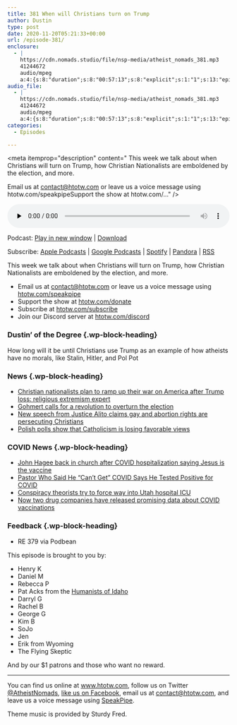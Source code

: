 ```yaml
---
title: 381 When will Christians turn on Trump
author: Dustin
type: post
date: 2020-11-20T05:21:33+00:00
url: /episode-381/
enclosure:
  - |
    https://cdn.nomads.studio/file/nsp-media/atheist_nomads_381.mp3
    41244672
    audio/mpeg
    a:4:{s:8:"duration";s:8:"00:57:13";s:8:"explicit";s:1:"1";s:13:"episode_title";s:34:"When will Christians turn on Trump";s:10:"episode_no";s:3:"381";}
audio_file:
  - |
    https://cdn.nomads.studio/file/nsp-media/atheist_nomads_381.mp3
    41244672
    audio/mpeg
    a:4:{s:8:"duration";s:8:"00:57:13";s:8:"explicit";s:1:"1";s:13:"episode_title";s:34:"When will Christians turn on Trump";s:10:"episode_no";s:3:"381";}
categories:
  - Episodes

---
```

<div itemscope itemtype="http://schema.org/AudioObject">
  <meta itemprop="name" content="381 When will Christians turn on Trump" />
  
  <meta itemprop="uploadDate" content="2020-11-19T22:21:33-07:00" />
  
  <meta itemprop="encodingFormat" content="audio/mpeg" />
  
  <meta itemprop="duration" content="PT57M13S" />
  
  <meta itemprop="description" content="
This week we talk about when Christians will turn on Trump, how Christian Nationalists are emboldened by the election, and more.







Email us at contact@htotw.com or leave us a voice message using htotw.com/speakpipeSupport the show at htotw.com/..." />
  
  <meta itemprop="contentUrl" content="https://dts.podtrac.com/redirect.mp3/cdn.nomads.studio/file/nsp-media/atheist_nomads_381.mp3" />
  
  <meta itemprop="contentSize" content="39.3" />
  
  <div class="powerpress_player" id="powerpress_player_8644">
    <audio class="wp-audio-shortcode" id="audio-4633-388" preload="none" style="width: 100%;" controls="controls"><source type="audio/mpeg" src="https://dts.podtrac.com/redirect.mp3/cdn.nomads.studio/file/nsp-media/atheist_nomads_381.mp3?_=388" /><a href="https://dts.podtrac.com/redirect.mp3/cdn.nomads.studio/file/nsp-media/atheist_nomads_381.mp3">https://dts.podtrac.com/redirect.mp3/cdn.nomads.studio/file/nsp-media/atheist_nomads_381.mp3</a></audio>
  </div>
</div>

<p class="powerpress_links powerpress_links_mp3">
  Podcast: <a href="https://dts.podtrac.com/redirect.mp3/cdn.nomads.studio/file/nsp-media/atheist_nomads_381.mp3" class="powerpress_link_pinw" target="_blank" title="Play in new window" onclick="return powerpress_pinw('https://htotw.com/?powerpress_pinw=4633-podcast');" rel="nofollow">Play in new window</a> | <a href="https://dts.podtrac.com/redirect.mp3/cdn.nomads.studio/file/nsp-media/atheist_nomads_381.mp3" class="powerpress_link_d" title="Download" rel="nofollow" download="atheist_nomads_381.mp3">Download</a>
</p>

<p class="powerpress_links powerpress_subscribe_links">
  Subscribe: <a href="https://podcasts.apple.com/us/podcast/humanists-take-on-the-world/id530050098?mt=2&ls=1" class="powerpress_link_subscribe powerpress_link_subscribe_itunes" target="_blank" title="Subscribe on Apple Podcasts" rel="nofollow">Apple Podcasts</a> | <a href="https://www.google.com/podcasts?feed=aHR0cDovL2F0aGVpc3Rub21hZHMubGlic3luLmNvbS9yc3M%3D" class="powerpress_link_subscribe powerpress_link_subscribe_googleplay" target="_blank" title="Subscribe on Google Podcasts" rel="nofollow">Google Podcasts</a> | <a href="https://open.spotify.com/show/3LzK2xZGike6Tc1GEMtMbr?si=LieN9SNuTpq96smuaUsH8A" class="powerpress_link_subscribe powerpress_link_subscribe_spotify" target="_blank" title="Subscribe on Spotify" rel="nofollow">Spotify</a> | <a href="https://www.pandora.com/podcast/atheist-nomads/PC:10122?corr=62071012&part=ug" class="powerpress_link_subscribe powerpress_link_subscribe_pandora" target="_blank" title="Subscribe on Pandora" rel="nofollow">Pandora</a> | <a href="https://htotw.com/feed/podcast/" class="powerpress_link_subscribe powerpress_link_subscribe_rss" target="_blank" title="Subscribe via RSS" rel="nofollow">RSS</a>
</p>

This week we talk about when Christians will turn on Trump, how Christian Nationalists are emboldened by the election, and more.

<!--more-->

  * Email us at <a href="mailto:contact@htotw.com” target=" rel="noopener noreferrer">contact@htotw.com</a> or leave us a voice message using <a href="https://htotw.com/speakpipe" target="_blank" rel="noopener noreferrer">htotw.com/speakpipe</a>
  * Support the show at <a href="https://htotw.com/donate" target="_blank" rel="payment noopener noreferrer">htotw.com/donate</a>
  * Subscribe at <a href="https://htotw.com/subscribe" target="_blank" rel="noopener noreferrer">htotw.com/subscribe</a>
  * Join our Discord server at <a href="https://htotw.com/discord" target="_blank" rel="noopener noreferrer">htotw.com/discord</a>

### Dustin’ of the Degree {.wp-block-heading}

How long will it be until Christians use Trump as an example of how atheists have no morals, like Stalin, Hitler, and Pol Pot

### News {.wp-block-heading}

  * [Christian nationalists plan to ramp up their war on America after Trump loss: religious extremism expert][1]
  * [Gohmert calls for a revolution to overturn the election][2]
  * [New speech from Justice Alito claims gay and abortion rights are persecuting Christians][3]
  * [Polish polls show that Catholicism is losing favorable views][4]

### COVID News {.wp-block-heading}

  * [John Hagee back in church after COVID hospitalization saying Jesus is the vaccine][5]
  * [Pastor Who Said He “Can’t Get” COVID Says He Tested Positive for COVID][6]
  * [Conspiracy theorists try to force way into Utah hospital ICU][7]
  * [Now two drug companies have released promising data about COVID vaccinations][8]

### Feedback {.wp-block-heading}

  * RE 379 via Podbean

This episode is brought to you by:

  * Henry K
  * Daniel M
  * Rebecca P
  * Pat Acks from the <a href="https://www.humanistsofidaho.org" target="_blank" rel="noopener noreferrer">Humanists of Idaho</a>
  * Darryl G
  * Rachel B
  * George G
  * Kim B
  * SoJo
  * Jen
  * Erik from Wyoming
  * The Flying Skeptic

And by our $1 patrons and those who want no reward.

<hr class="wp-block-separator" />

You can find us online at <a href="https://www.htotw.com/" target="_blank" rel="noopener noreferrer">www.htotw.com</a>, follow us on Twitter <a href="https://twitter.com/AtheistNomads" target="_blank" rel="noopener noreferrer">@AtheistNomads</a>, <a href="https://htotw.com/facebook" target="_blank" rel="noopener noreferrer">like us on Facebook</a>, email us at <contact@htotw.com>, and leave us a voice message using <a href="https://htotw.com/speakpipe" target="_blank" rel="noopener noreferrer">SpeakPipe</a>.

Theme music is provided by Sturdy Fred.

 [1]: https://www.rawstory.com/2020/11/christian-nationalists-plan-to-ramp-up-their-war-on-america-after-trump-loss-religious-extremism-expert/
 [2]: https://www.dallasnews.com/news/politics/2020/11/16/rep-louie-gohmert-sees-revolution-as-option-in-face-of-cheated-election/
 [3]: https://www.politico.com/news/2020/11/13/alito-speech-religious-freedom-436412
 [4]: https://notesfrompoland.com/2020/11/16/only-9-of-young-people-in-poland-view-catholic-church-positively-finds-poll/
 [5]: https://friendlyatheist.patheos.com/2020/11/16/pastor-hospitalized-for-covid-we-have-a-vaccine-the-name-is-jesus-christ/
 [6]: https://friendlyatheist.patheos.com/2020/11/17/pastor-who-said-he-cant-get-covid-says-he-tested-positive-for-covid/
 [7]: https://www.ksl.com/article/50047970/utah-valley-hospital-strained-by-conspiracy-theorists-trying-to-enter-icu
 [8]: https://www.theguardian.com/world/2020/nov/16/moderna-covid-vaccine-candidate-almost-95-effective-trials-show?CMP=Share_iOSApp_Other